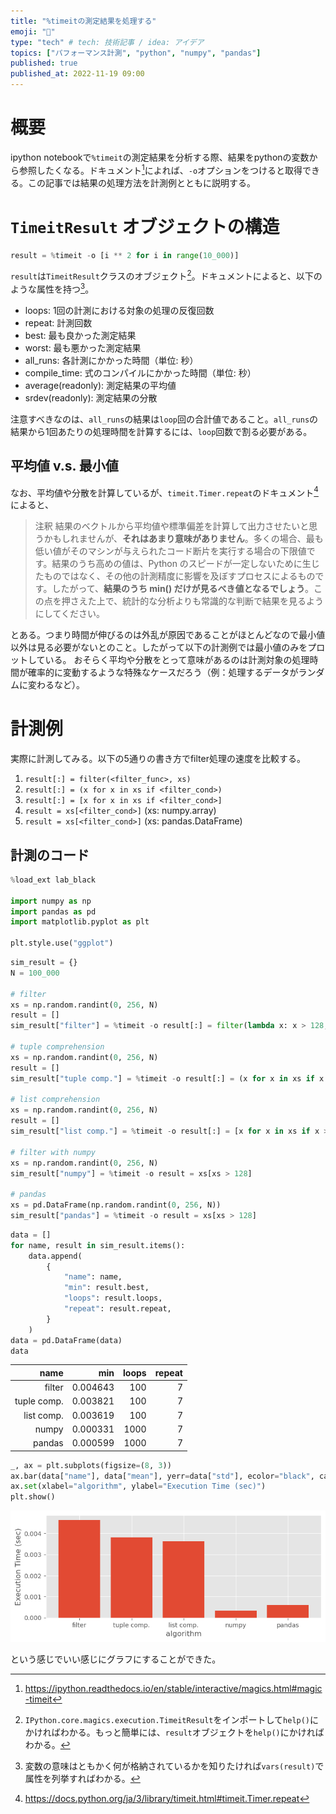 ```yaml
---
title: "%timeitの測定結果を処理する"
emoji: "👋"
type: "tech" # tech: 技術記事 / idea: アイデア
topics: ["パフォーマンス計測", "python", "numpy", "pandas"]
published: true
published_at: 2022-11-19 09:00
---
```

# 概要

ipython notebookで`%timeit`の測定結果を分析する際、結果をpythonの変数から参照したくなる。ドキュメント[^1]によれば、`-o`オプションをつけると取得できる。この記事では結果の処理方法を計測例とともに説明する。

[^1]: https://ipython.readthedocs.io/en/stable/interactive/magics.html#magic-timeit

# `TimeitResult` オブジェクトの構造

```python
result = %timeit -o [i ** 2 for i in range(10_000)]
```

`result`は`TimeitResult`クラスのオブジェクト[^2]。ドキュメントによると、以下のような属性を持つ[^3]。

* loops: 1回の計測における対象の処理の反復回数
* repeat: 計測回数
* best: 最も良かった測定結果
* worst: 最も悪かった測定結果
* all_runs: 各計測にかかった時間（単位: 秒）
* compile_time: 式のコンパイルにかかった時間（単位: 秒）
* average(readonly): 測定結果の平均値
* srdev(readonly): 測定結果の分散

注意すべきなのは、`all_runs`の結果は`loop`回の合計値であること。`all_runs`の結果から1回あたりの処理時間を計算するには、`loop`回数で割る必要がある。

## 平均値 v.s. 最小値

なお、平均値や分散を計算しているが、`timeit.Timer.repeat`のドキュメント[^4]によると、

> 注釈 結果のベクトルから平均値や標準偏差を計算して出力させたいと思うかもしれませんが、**それはあまり意味がありません**。多くの場合、最も低い値がそのマシンが与えられたコード断片を実行する場合の下限値です。結果のうち高めの値は、Python のスピードが一定しないために生じたものではなく、その他の計測精度に影響を及ぼすプロセスによるものです。したがって、**結果のうち min() だけが見るべき値となるでしょう**。この点を押さえた上で、統計的な分析よりも常識的な判断で結果を見るようにしてください。

とある。つまり時間が伸びるのは外乱が原因であることがほとんどなので最小値以外は見る必要がないとのこと。したがって以下の計測例では最小値のみをプロットしている。
おそらく平均や分散をとって意味があるのは計測対象の処理時間が確率的に変動するような特殊なケースだろう（例：処理するデータがランダムに変わるなど）。

[^2]: `IPython.core.magics.execution.TimeitResult`をインポートして`help()`にかければわかる。もっと簡単には、`result`オブジェクトを`help()`にかければわかる。
[^3]: 変数の意味はともかく何が格納されているかを知りたければ`vars(result)`で属性を列挙すればわかる。
[^4]: https://docs.python.org/ja/3/library/timeit.html#timeit.Timer.repeat

# 計測例

実際に計測してみる。以下の5通りの書き方でfilter処理の速度を比較する。

1. `result[:] = filter(<filter_func>, xs)`
2. `result[:] = (x for x in xs if <filter_cond>)`
3. `result[:] = [x for x in xs if <filter_cond>]`
4. `result = xs[<filter_cond>]` (xs: numpy.array)
5. `result = xs[<filter_cond>]` (xs: pandas.DataFrame)

## 計測のコード


```python
%load_ext lab_black

import numpy as np
import pandas as pd
import matplotlib.pyplot as plt

plt.style.use("ggplot")
```


```python
sim_result = {}
N = 100_000

# filter
xs = np.random.randint(0, 256, N)
result = []
sim_result["filter"] = %timeit -o result[:] = filter(lambda x: x > 128, xs)

# tuple comprehension
xs = np.random.randint(0, 256, N)
result = []
sim_result["tuple comp."] = %timeit -o result[:] = (x for x in xs if x > 128)

# list comprehension
xs = np.random.randint(0, 256, N)
result = []
sim_result["list comp."] = %timeit -o result[:] = [x for x in xs if x > 128]

# filter with numpy
xs = np.random.randint(0, 256, N)
sim_result["numpy"] = %timeit -o result = xs[xs > 128]

# pandas
xs = pd.DataFrame(np.random.randint(0, 256, N))
sim_result["pandas"] = %timeit -o result = xs[xs > 128]
```

```python
data = []
for name, result in sim_result.items():
    data.append(
        {
            "name": name,
            "min": result.best,
            "loops": result.loops,
            "repeat": result.repeat,
        }
    )
data = pd.DataFrame(data)
data
```

|        name |      min | loops | repeat |
| ----------: | -------: | ----: | -----: |
|      filter | 0.004643 |   100 |      7 |
| tuple comp. | 0.003821 |   100 |      7 |
|  list comp. | 0.003619 |   100 |      7 |
|       numpy | 0.000331 |  1000 |      7 |
|      pandas | 0.000599 |  1000 |      7 |

```python
_, ax = plt.subplots(figsize=(8, 3))
ax.bar(data["name"], data["mean"], yerr=data["std"], ecolor="black", capsize=10)
ax.set(xlabel="algorithm", ylabel="Execution Time (sec)")
plt.show()
```

![result](/images/simulate_filter_output.png)

という感じでいい感じにグラフにすることができた。
